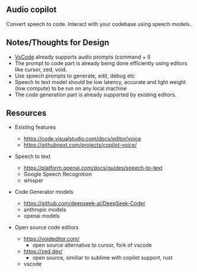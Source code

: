 ## Audio copilot
Convert speech to code. Interact with your codebase using speech models.

## Notes/Thoughts for Design
- [VsCode](https://code.visualstudio.com/docs/editor/voice) already supports audio prompts (command + I)
- The prompt to code part is already being done efficiently using editors like cursor, zed, void.
- Use speech prompts to generate, edit, debug etc
- Speech to text model should be low latency, accurate and light weight (low compute) to be run on any local machine
- The code generation part is already supported by existing editors.

## Resources
- Existing features
    - https://code.visualstudio.com/docs/editor/voice
    - https://githubnext.com/projects/copilot-voice/
- Speech to text
    - https://platform.openai.com/docs/guides/speech-to-text
    - Google Speech Recognition
    - whisper

- Code Generator models
    - https://github.com/deepseek-ai/DeepSeek-Coder
    - anthropic models
    - openai models

- Open source code editors
    - https://voideditor.com/
        - open source alternative to cursor, fork of vscode
    - https://zed.dev/
        - open source, similiar to sublime with copilot support, rust
    - vscode